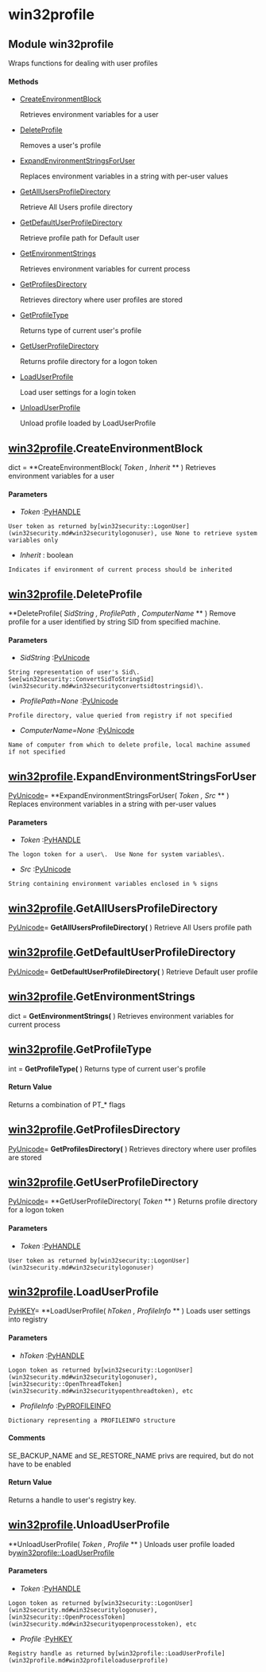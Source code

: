 # win32profile

## Module win32profile

Wraps functions for dealing with user profiles

#### Methods


  - [CreateEnvironmentBlock](win32profile.md#win32profilecreateenvironmentblock)

    Retrieves environment variables for a user&nbsp;

  - [DeleteProfile](win32profile.md#win32profiledeleteprofile)

    Removes a user's profile&nbsp;

  - [ExpandEnvironmentStringsForUser](win32profile.md#win32profileexpandenvironmentstringsforuser)

    Replaces environment variables in a string with per-user values&nbsp;

  - [GetAllUsersProfileDirectory](win32profile.md#win32profilegetallusersprofiledirectory)

    Retrieve All Users profile directory&nbsp;

  - [GetDefaultUserProfileDirectory](win32profile.md#win32profilegetdefaultuserprofiledirectory)

    Retrieve profile path for Default user&nbsp;

  - [GetEnvironmentStrings](win32profile.md#win32profilegetenvironmentstrings)

    Retrieves environment variables for current process&nbsp;

  - [GetProfilesDirectory](win32profile.md#win32profilegetprofilesdirectory)

    Retrieves directory where user profiles are stored&nbsp;

  - [GetProfileType](win32profile.md#win32profilegetprofiletype)

    Returns type of current user's profile&nbsp;

  - [GetUserProfileDirectory](win32profile.md#win32profilegetuserprofiledirectory)

    Returns profile directory for a logon token&nbsp;

  - [LoadUserProfile](win32profile.md#win32profileloaduserprofile)

    Load user settings for a login token&nbsp;

  - [UnloadUserProfile](win32profile.md#win32profileunloaduserprofile)

    Unload profile loaded by LoadUserProfile&nbsp;

## [win32profile](#win32profile)\.CreateEnvironmentBlock

dict \= **CreateEnvironmentBlock\( *Token*  *, Inherit* ** \)
Retrieves environment variables for a user

#### Parameters


  -  *Token* :[PyHANDLE](#pyhandle)

    User token as returned by[win32security::LogonUser](win32security.md#win32securitylogonuser), use None to retrieve system variables only

  -  *Inherit* : boolean

    Indicates if environment of current process should be inherited

## [win32profile](#win32profile)\.DeleteProfile

 **DeleteProfile\( *SidString*  *, ProfilePath*  *, ComputerName* ** \)
Remove profile for a user identified by string SID from specified machine\.

#### Parameters


  -  *SidString* :[PyUnicode](#pyunicode)

    String representation of user's Sid\.  See[win32security::ConvertSidToStringSid](win32security.md#win32securityconvertsidtostringsid)\.

  -  *ProfilePath\=None* :[PyUnicode](#pyunicode)

    Profile directory, value queried from registry if not specified

  -  *ComputerName\=None* :[PyUnicode](#pyunicode)

    Name of computer from which to delete profile, local machine assumed if not specified

## [win32profile](#win32profile)\.ExpandEnvironmentStringsForUser

[PyUnicode](#pyunicode)\= **ExpandEnvironmentStringsForUser\( *Token*  *, Src* ** \)
Replaces environment variables in a string with per-user values

#### Parameters


  -  *Token* :[PyHANDLE](#pyhandle)

    The logon token for a user\.  Use None for system variables\.

  -  *Src* :[PyUnicode](#pyunicode)

    String containing environment variables enclosed in % signs

## [win32profile](#win32profile)\.GetAllUsersProfileDirectory

[PyUnicode](#pyunicode)\= **GetAllUsersProfileDirectory\(** \)
Retrieve All Users profile path

## [win32profile](#win32profile)\.GetDefaultUserProfileDirectory

[PyUnicode](#pyunicode)\= **GetDefaultUserProfileDirectory\(** \)
Retrieve Default user profile

## [win32profile](#win32profile)\.GetEnvironmentStrings

dict \= **GetEnvironmentStrings\(** \)
Retrieves environment variables for current process

## [win32profile](#win32profile)\.GetProfileType

int \= **GetProfileType\(** \)
Returns type of current user's profile

#### Return Value
Returns a combination of PT\_\* flags

## [win32profile](#win32profile)\.GetProfilesDirectory

[PyUnicode](#pyunicode)\= **GetProfilesDirectory\(** \)
Retrieves directory where user profiles are stored

## [win32profile](#win32profile)\.GetUserProfileDirectory

[PyUnicode](#pyunicode)\= **GetUserProfileDirectory\( *Token* ** \)
Returns profile directory for a logon token

#### Parameters


  -  *Token* :[PyHANDLE](#pyhandle)

    User token as returned by[win32security::LogonUser](win32security.md#win32securitylogonuser)

## [win32profile](#win32profile)\.LoadUserProfile

[PyHKEY](#pyhkey)\= **LoadUserProfile\( *hToken*  *, ProfileInfo* ** \)
Loads user settings into registry

#### Parameters


  -  *hToken* :[PyHANDLE](#pyhandle)

    Logon token as returned by[win32security::LogonUser](win32security.md#win32securitylogonuser),[win32security::OpenThreadToken](win32security.md#win32securityopenthreadtoken), etc

  -  *ProfileInfo* :[PyPROFILEINFO](#pyprofileinfo)

    Dictionary representing a PROFILEINFO structure

#### Comments
SE\_BACKUP\_NAME and SE\_RESTORE\_NAME privs are required, but do not have to be enabled

#### Return Value
Returns a handle to user's registry key\.

## [win32profile](#win32profile)\.UnloadUserProfile

 **UnloadUserProfile\( *Token*  *, Profile* ** \)
Unloads user profile loaded by[win32profile::LoadUserProfile](win32profile.md#win32profileloaduserprofile)

#### Parameters


  -  *Token* :[PyHANDLE](#pyhandle)

    Logon token as returned by[win32security::LogonUser](win32security.md#win32securitylogonuser),[win32security::OpenProcessToken](win32security.md#win32securityopenprocesstoken), etc

  -  *Profile* :[PyHKEY](#pyhkey)

    Registry handle as returned by[win32profile::LoadUserProfile](win32profile.md#win32profileloaduserprofile)